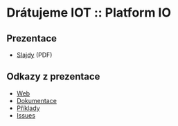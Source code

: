 # Drátujeme IOT :: Platform IO

## Prezentace

- [Slajdy](PlatformIO-LinuxDays2016.pdf) (PDF)

## Odkazy z prezentace

- [Web](http://platformio.org/)
- [Dokumentace](http://docs.platformio.org/en/latest/)
- [Příklady](https://github.com/platformio/platformio-examples )
- [Issues](https://github.com/platformio/platformio/issues )
